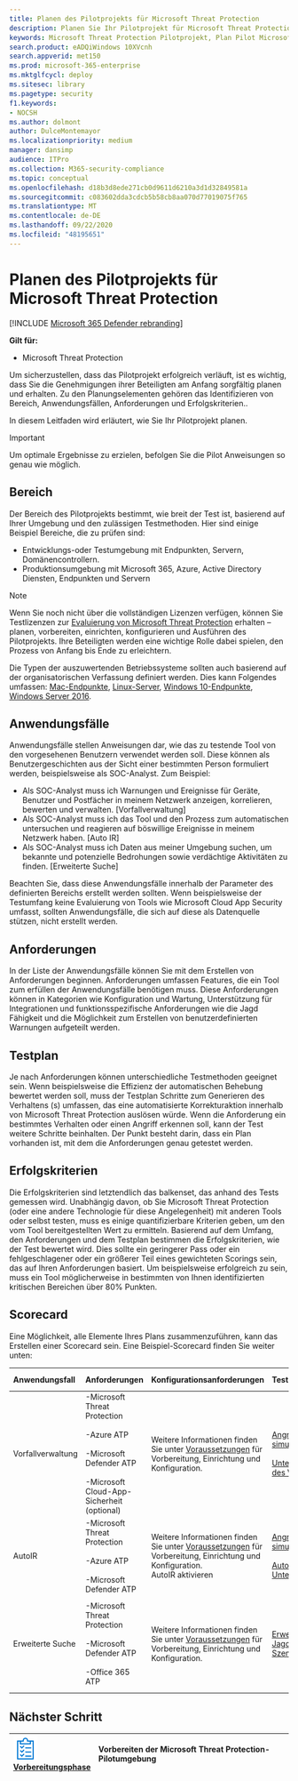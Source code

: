 ```yaml
---
title: Planen des Pilotprojekts für Microsoft Threat Protection
description: Planen Sie Ihr Pilotprojekt für Microsoft Threat Protection mit Beteiligten, um die Erwartungen zu verwalten und ein erfolgreiches Ergebnis sicherzustellen.
keywords: Microsoft Threat Protection Pilotprojekt, Plan Pilot Microsoft Threat Protection Project, bewerten von Microsoft Threat Protection in der Produktion, Microsoft Threat Protection Pilotprojekt, Cyber Security, Advanced persistent Threat, Enterprise Security, Devices, Device, Identity, users, Data, Applications, Incidents, Automated Investigation and Remediation, Advanced Hunting
search.product: eADQiWindows 10XVcnh
search.appverid: met150
ms.prod: microsoft-365-enterprise
ms.mktglfcycl: deploy
ms.sitesec: library
ms.pagetype: security
f1.keywords:
- NOCSH
ms.author: dolmont
author: DulceMontemayor
ms.localizationpriority: medium
manager: dansimp
audience: ITPro
ms.collection: M365-security-compliance
ms.topic: conceptual
ms.openlocfilehash: d18b3d8ede271cb0d9611d6210a3d1d32849581a
ms.sourcegitcommit: c083602dda3cdcb5b58cb8aa070d77019075f765
ms.translationtype: MT
ms.contentlocale: de-DE
ms.lasthandoff: 09/22/2020
ms.locfileid: "48195651"
---
```

# <a name="planning-your-pilot-microsoft-threat-protection-project"></a>Planen des Pilotprojekts für Microsoft Threat Protection 

[!INCLUDE [Microsoft 365 Defender rebranding](../includes/microsoft-defender.md)]


**Gilt für:**
- Microsoft Threat Protection

Um sicherzustellen, dass das Pilotprojekt erfolgreich verläuft, ist es wichtig, dass Sie die Genehmigungen ihrer Beteiligten am Anfang sorgfältig planen und erhalten. Zu den Planungselementen gehören das Identifizieren von Bereich, Anwendungsfällen, Anforderungen und Erfolgskriterien.. 

In diesem Leitfaden wird erläutert, wie Sie Ihr Pilotprojekt planen. 

>[!IMPORTANT]
>Um optimale Ergebnisse zu erzielen, befolgen Sie die Pilot Anweisungen so genau wie möglich.


## <a name="scope"></a>Bereich

Der Bereich des Pilotprojekts bestimmt, wie breit der Test ist, basierend auf Ihrer Umgebung und den zulässigen Testmethoden. Hier sind einige Beispiel Bereiche, die zu prüfen sind:
- Entwicklungs-oder Testumgebung mit Endpunkten, Servern, Domänencontrollern.
- Produktionsumgebung mit Microsoft 365, Azure, Active Directory Diensten, Endpunkten und Servern

>[!NOTE]
>Wenn Sie noch nicht über die vollständigen Lizenzen verfügen, können Sie Testlizenzen zur [Evaluierung von Microsoft Threat Protection](https://aka.ms/mtp-trial-lab) erhalten – planen, vorbereiten, einrichten, konfigurieren und Ausführen des Pilotprojekts. Ihre Beteiligten werden eine wichtige Rolle dabei spielen, den Prozess von Anfang bis Ende zu erleichtern.

Die Typen der auszuwertenden Betriebssysteme sollten auch basierend auf der organisatorischen Verfassung definiert werden. Dies kann Folgendes umfassen: [Mac-Endpunkte](https://docs.microsoft.com/windows/security/threat-protection/microsoft-defender-atp/microsoft-defender-atp-mac#system-requirements), [Linux-Server](https://docs.microsoft.com/windows/security/threat-protection/microsoft-defender-atp/microsoft-defender-atp-linux#system-requirements), [Windows 10-Endpunkte](https://docs.microsoft.com/windows/security/threat-protection/microsoft-defender-atp/minimum-requirements#supported-windows-versions), [Windows Server 2016](https://docs.microsoft.com/windows/security/threat-protection/microsoft-defender-atp/minimum-requirements#supported-windows-versions).

## <a name="use-cases"></a>Anwendungsfälle

Anwendungsfälle stellen Anweisungen dar, wie das zu testende Tool von den vorgesehenen Benutzern verwendet werden soll. Diese können als Benutzergeschichten aus der Sicht einer bestimmten Person formuliert werden, beispielsweise als SOC-Analyst. Zum Beispiel:
- Als SOC-Analyst muss ich Warnungen und Ereignisse für Geräte, Benutzer und Postfächer in meinem Netzwerk anzeigen, korrelieren, bewerten und verwalten. [Vorfallverwaltung]
- Als SOC-Analyst muss ich das Tool und den Prozess zum automatischen untersuchen und reagieren auf böswillige Ereignisse in meinem Netzwerk haben. [Auto IR]
- Als SOC-Analyst muss ich Daten aus meiner Umgebung suchen, um bekannte und potenzielle Bedrohungen sowie verdächtige Aktivitäten zu finden. [Erweiterte Suche]

Beachten Sie, dass diese Anwendungsfälle innerhalb der Parameter des definierten Bereichs erstellt werden sollten. Wenn beispielsweise der Testumfang keine Evaluierung von Tools wie Microsoft Cloud App Security umfasst, sollten Anwendungsfälle, die sich auf diese als Datenquelle stützen, nicht erstellt werden.

## <a name="requirements"></a>Anforderungen

In der Liste der Anwendungsfälle können Sie mit dem Erstellen von Anforderungen beginnen. Anforderungen umfassen Features, die ein Tool zum erfüllen der Anwendungsfälle benötigen muss. Diese Anforderungen können in Kategorien wie Konfiguration und Wartung, Unterstützung für Integrationen und funktionsspezifische Anforderungen wie die Jagd Fähigkeit und die Möglichkeit zum Erstellen von benutzerdefinierten Warnungen aufgeteilt werden.

## <a name="test-plan"></a>Testplan

Je nach Anforderungen können unterschiedliche Testmethoden geeignet sein. Wenn beispielsweise die Effizienz der automatischen Behebung bewertet werden soll, muss der Testplan Schritte zum Generieren des Verhaltens (s) umfassen, das eine automatisierte Korrekturaktion innerhalb von Microsoft Threat Protection auslösen würde. Wenn die Anforderung ein bestimmtes Verhalten oder einen Angriff erkennen soll, kann der Test weitere Schritte beinhalten. Der Punkt besteht darin, dass ein Plan vorhanden ist, mit dem die Anforderungen genau getestet werden.

## <a name="success-criteria"></a>Erfolgskriterien

Die Erfolgskriterien sind letztendlich das balkenset, das anhand des Tests gemessen wird. Unabhängig davon, ob Sie Microsoft Threat Protection (oder eine andere Technologie für diese Angelegenheit) mit anderen Tools oder selbst testen, muss es einige quantifizierbare Kriterien geben, um den vom Tool bereitgestellten Wert zu ermitteln. Basierend auf dem Umfang, den Anforderungen und dem Testplan bestimmen die Erfolgskriterien, wie der Test bewertet wird. Dies sollte ein geringerer Pass oder ein fehlgeschlagener oder ein größerer Teil eines gewichteten Scorings sein, das auf Ihren Anforderungen basiert. Um beispielsweise erfolgreich zu sein, muss ein Tool möglicherweise in bestimmten von Ihnen identifizierten kritischen Bereichen über 80% Punkten.

## <a name="scorecard"></a>Scorecard

Eine Möglichkeit, alle Elemente Ihres Plans zusammenzuführen, kann das Erstellen einer Scorecard sein. Eine Beispiel-Scorecard finden Sie weiter unten:

|**Anwendungsfall**|**Anforderungen**|**Konfigurationsanforderungen**|**Testplan**|**Erwartetes Ergebnis**|**Test Status**|**Bewertung**|**Hinweise**|
|:-------|:-------|:-------|:-------|:-------|:-------|:-------|:-------|
|Vorfallverwaltung|-Microsoft Threat Protection </br></br>-Azure ATP </br></br>-Microsoft Defender ATP </br></br>-Microsoft Cloud-App-Sicherheit (optional)|Weitere Informationen finden Sie unter [Voraussetzungen](https://aka.ms/mtp-trial-lab) für Vorbereitung, Einrichtung und Konfiguration. |[Angriff simulieren](mtp-pilot-simulate.md) <br></br>[Untersuchen des Vorfalls](https://docs.microsoft.com/microsoft-365/security/mtp/mtp-pilot-simulate.md#investigate-an-incident) |Ermittler können den Umfang und die Auswirkungen des Vorfalls verstehen und den Vorfall verwalten.||||
|AutoIR|-Microsoft Threat Protection </br></br>-Azure ATP </br></br>-Microsoft Defender ATP |Weitere Informationen finden Sie unter [Voraussetzungen](https://aka.ms/mtp-trial-lab) für Vorbereitung, Einrichtung und Konfiguration. <br>AutoIR aktivieren  |[Angriff simulieren](mtp-pilot-simulate.md) <br></br>[Automatische Untersuchung](https://docs.microsoft.com/microsoft-365/security/mtp/mtp-pilot-simulate.md#automated-investigation-and-remediation) |Warnungen und Vorfälle werden von Microsoft Threat Protection automatisch behoben.||||
|Erweiterte Suche|-Microsoft Threat Protection </br></br>-Microsoft Defender ATP </br></br>-Office 365 ATP   |Weitere Informationen finden Sie unter [Voraussetzungen](https://aka.ms/mtp-trial-lab) für Vorbereitung, Einrichtung und Konfiguration.|[Erweitertes Jagd Szenario](https://docs.microsoft.com/microsoft-365/security/mtp/mtp-pilot-simulate.md#advanced-hunting-scenario) |Ermittler können Daten über erweitertes suchen, pivotieren für betroffene Entitäten und durch Erstellen von benutzerdefinierten Erkennungen finden.||||



## <a name="next-step"></a>Nächster Schritt
|![Vorbereitungsphase](../../media/prepare.png) <br>[Vorbereitungsphase](prepare-mtpeval.md) | Vorbereiten der Microsoft Threat Protection-Pilotumgebung
|:-------|:-----|
